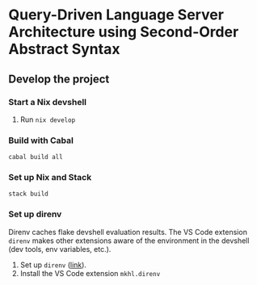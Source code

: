 # Query-Driven Language Server Architecture using Second-Order Abstract Syntax

## Develop the project

### Start a Nix devshell

1. Run `nix develop`

### Build with Cabal

```console
cabal build all
```

### Set up Nix and Stack

```console
stack build
```

### Set up direnv

Direnv caches flake devshell evaluation results.
The VS Code extension `direnv` makes other extensions aware of the environment in the devshell (dev tools, env variables, etc.).

1. Set up `direnv` ([link](https://direnv.net/#basic-installation)).
1. Install the VS Code extension `mkhl.direnv`
